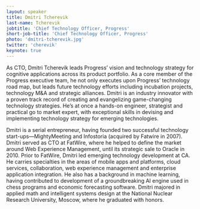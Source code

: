 ```yaml
---
layout: speaker
title: Dmitri Tcherevik
last-name: Tcherevik
jobtitle: 'Chief Technology Officer, Progress'
short-job-title: 'Chief Technology Officer, Progress'
photo: 'dmitri-tcherevik.jpg'
twitter: 'cherevik'
keynote: true
---
```


As CTO, Dmitri Tcherevik leads Progress’ vision and technology strategy for cognitive applications across its product portfolio. As a core member of the Progress executive team, he not only executes upon Progress’ technology road map, but leads future technology efforts including incubation projects, technology M&A and strategic alliances. Dmitri is an industry innovator with a proven track record of creating and evangelizing game-changing technology strategies. He’s at once a hands-on engineer, strategist and practical go to market expert, with exceptional skills in devising and implementing technology strategy for emerging technologies.

Dmitri is a serial entrepreneur, having founded two successful technology start-ups—MightyMeeting and Infostoria (acquired by Fatwire in 2007). Dmitri served as CTO at FatWire, where he helped to define the market around Web Experience Management, until its strategic sale to Oracle in 2010. Prior to FatWire, Dmitri led emerging technology development at CA. He carries specialties in the areas of mobile apps and platforms, cloud services, collaboration, web experience management and enterprise application integration. He also has a background in machine learning, having contributed to development of a groundbreaking AI engine used in chess programs and economic forecasting software.
Dmitri majored in applied math and intelligent systems design at the National Nuclear Research University, Moscow, where he graduated with honors.
